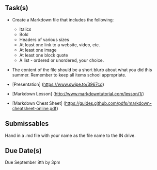 Task(s)
-------
* Create a Markdown file that includes the following:
  * Italics
  * Bold
  * Headers of various sizes
  * At least one link to a website, video, etc.
  * At least one image
  * At least one block quote
  * A list - ordered or unordered, your choice.
* The content of the file should be a short blurb about what you did this summer.  Remember to keep all items school appropriate.

* [Presentation] (https://www.swipe.to/3967cd)
* [Markdown Lesson] (http://www.markdowntutorial.com/lesson/1/)
* [Markdown Cheat Sheet] (https://guides.github.com/pdfs/markdown-cheatsheet-online.pdf)

Submissables
------------------
Hand in a .md file with your name as the file name to the IN drive.

Due Date(s)
-----------
Due September 8th by 3pm
